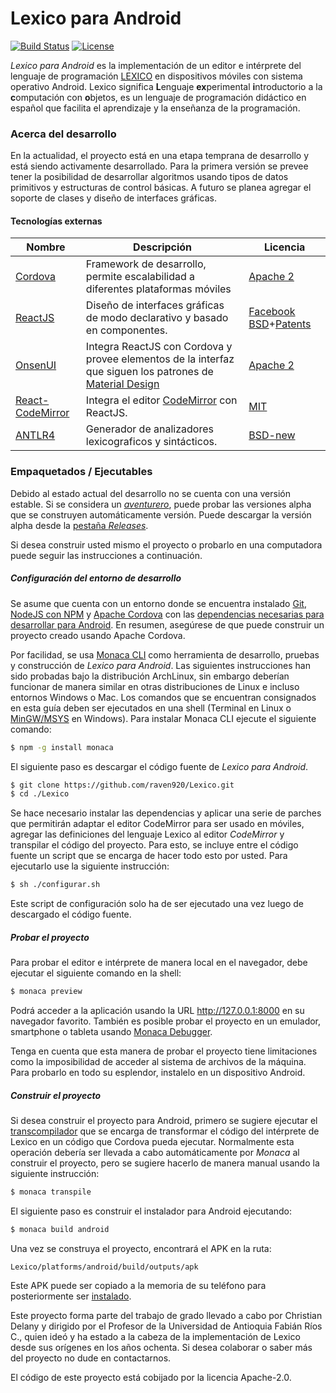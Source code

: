 # Lexico para Android

[![Build Status](https://travis-ci.org/raven920/Lexico.svg?branch=master)](https://travis-ci.org/raven920/Lexico) [![License](https://img.shields.io/badge/license-Apache--2.0-blue.svg)](https://github.com/raven920/Lexico/blob/master/LICENSE)

*Lexico para Android* es la implementación de un editor e intérprete del lenguaje de programación [LEXICO] en dispositivos móviles con sistema operativo Android. Lexico significa **L**enguaje **ex**perimental **i**ntroductorio a la **c**omputación con **o**bjetos, es un lenguaje de programación didáctico en español que facilita el aprendizaje y la enseñanza de la programación. 

###  Acerca del desarrollo

En la actualidad, el proyecto está en una etapa temprana de desarrollo y está siendo activamente desarrollado. Para la primera versión se prevee tener la posibilidad de desarrollar algoritmos usando tipos de datos primitivos y estructuras de control básicas. A futuro se planea agregar el soporte de clases y diseño de interfaces gráficas.

#### Tecnologías externas

| Nombre | Descripción | Licencia |
| ------ | --------- | -------- |
| [Cordova] | Framework de desarrollo, permite escalabilidad a diferentes plataformas móviles | [Apache 2][CordovaL] |
| [ReactJS] | Diseño de interfaces gráficas de modo declarativo y basado en componentes.  | [Facebook BSD][ReactJSL]+[Patents][ReactJSLP] |
| [ OnsenUI ] | Integra ReactJS con Cordova y provee elementos de la interfaz que siguen los patrones de [Material Design](https://material.io/guidelines/) | [Apache 2][OnsenUIL] | 
| [ React-CodeMirror] | Integra el editor [CodeMirror](https://codemirror.net/) con ReactJS. | [MIT][React-CodeMirrorL] |
| [ANTLR4] | Generador de analizadores lexicograficos y sintácticos. | [BSD-new][Antlr4L] |

### Empaquetados / Ejecutables

Debido al estado actual del desarrollo no se cuenta con una versión estable. Si se considera un *[aventurero](http://i.imgur.com/kTXI282.png)*, puede probar las versiones alpha que se construyen automáticamente versión. Puede descargar la versión alpha desde la [pestaña *Releases*](https://github.com/raven920/Lexico/releases/latest).

Si desea construir usted mismo el proyecto o probarlo en una computadora puede seguir las instrucciones a continuación.

##### Configuración del entorno de desarrollo

Se asume que cuenta con un entorno donde se encuentra instalado [Git](https://git-scm.com/downloads), [NodeJS con NPM](https://nodejs.org/es/download/package-manager/) y [Apache Cordova](https://cordova.apache.org/#getstarted) con las [dependencias necesarias para desarrollar para Android](https://cordova.apache.org/docs/es/latest/guide/platforms/android/index.html). En resumen, asegúrese de que puede construir un proyecto creado usando Apache Cordova.

Por facilidad, se usa [Monaca CLI](https://monaca.io/cli.html) como herramienta de desarrollo, pruebas y construcción de *Lexico para Android*. Las siguientes instrucciones han sido probadas bajo la distribución ArchLinux, sin embargo deberían funcionar de manera similar en otras distribuciones de Linux e incluso entornos Windows o Mac. Los comandos que se encuentran consignados en esta guía deben ser ejecutados en una shell (Terminal en Linux o [MinGW/MSYS](https://sourceforge.net/projects/mingw/files/Installer/) en Windows). Para instalar Monaca CLI ejecute el siguiente comando:

```sh
$ npm -g install monaca
```

El siguiente paso es descargar el código fuente de *Lexico para Android*.

```sh
$ git clone https://github.com/raven920/Lexico.git
$ cd ./Lexico
```

Se hace necesario instalar las dependencias y aplicar una serie de parches que permitirán adaptar el editor CodeMirror para ser usado en móviles, agregar las definiciones del lenguaje Lexico al editor *CodeMirror* y transpilar el código del proyecto. Para esto, se incluye entre el código fuente un script que se encarga de hacer todo esto por usted.  Para ejecutarlo use la siguiente instrucción:

```sh
$ sh ./configurar.sh
```
Este script de configuración solo ha de ser ejecutado una vez luego de descargado el código fuente. 

##### Probar el proyecto

Para probar el editor e intérprete de manera local en el navegador, debe ejecutar el siguiente comando en la shell:

```sh
$ monaca preview
```

Podrá acceder a la aplicación usando la URL http://127.0.0.1:8000 en su navegador favorito.
También es posible probar el proyecto en un emulador, smartphone o tableta usando [Monaca Debugger](https://docs.monaca.io/en/quick_start/cli/testing_debugging/).

Tenga en cuenta que esta manera de probar el proyecto tiene limitaciones como la imposibilidad de acceder al sistema de archivos de la máquina. Para probarlo en todo su esplendor, instalelo en un dispositivo Android.

##### Construir el proyecto

Si desea construir el proyecto para Android, primero se sugiere ejecutar el [transcompilador](https://onsen.io/blog/monaca-cli-transpile/) que se encarga de transformar el código del intérprete de Lexico en un código que Cordova pueda ejecutar. Normalmente esta operación debería ser llevada a cabo automáticamente por *Monaca* al construir el proyecto, pero se sugiere hacerlo de manera manual usando la siguiente instrucción:
```sh
$ monaca transpile
```

El siguiente paso es construir el instalador para Android ejecutando:
```sh
$ monaca build android
```

Una vez se construya el proyecto, encontrará el APK en la ruta:
```
Lexico/platforms/android/build/outputs/apk
```
Este APK puede ser copiado a la memoria de su teléfono para posteriormente ser [instalado](https://www.elandroidelibre.com/2016/04/como-instalar-aplicaciones-apk-android.html).


Este proyecto forma parte del trabajo de grado llevado a cabo por Christian Delany y dirigido por el Profesor de la Universidad de Antioquia Fabián Ríos C., quien ideó y ha estado a la cabeza de la implementación de Lexico desde sus orígenes en los años ochenta. Si desea colaborar o saber más del proyecto no dude en contactarnos.

El código de este proyecto está cobijado por la licencia Apache-2.0.

   [LEXICO]: <http://lexico.mobi/>
   [Cordova]: <https://cordova.apache.org/>
   [OnsenUI]: <https://onsen.io/>
   [ReactJS]: <https://facebook.github.io/react/>
   [React-CodeMirror]: <https://github.com/attaboy/react-codemirror>
   [ANTLR4]: <http://www.antlr.org/index.html>
   

   [CordovaL]: <http://www.apache.org/licenses/LICENSE-2.0>
   [OnsenUIL]: <https://github.com/OnsenUI/OnsenUI/blob/master/LICENSE>
   [ReactJSL]: <https://github.com/facebook/react/blob/master/LICENSE>
   [ReactJSLP]: <https://github.com/facebook/react/blob/master/PATENTS>
   [Antlr4L]: <http://www.antlr.org/license.html>
   [React-CodeMirrorL]: <https://github.com/attaboy/react-codemirror/blob/master/LICENSE>